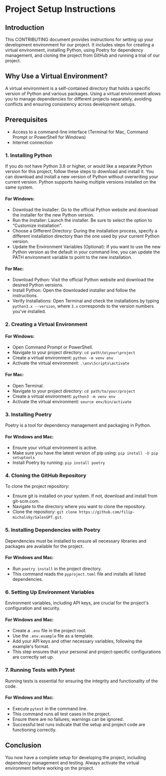 # Project Setup Instructions

## Introduction

This CONTRIBUTING document provides instructions for setting up your development environment for our project. It includes steps for creating a virtual environment, installing Python, using Poetry for dependency management, and cloning the project from GitHub and running a trial of our project.

## Why Use a Virtual Environment?

A virtual environment is a self-contained directory that holds a specific version of Python and various packages. Using a virtual environment allows you to manage dependencies for different projects separately, avoiding conflicts and ensuring consistency across development setups.

## Prerequisites

- Access to a command-line interface (Terminal for Mac, Command Prompt or PowerShell for Windows)
- Internet connection

### 1. Installing Python

If you do not have Python 3.8 or higher, or would like a separate Python version for this project, follow these steps to download and install it. You can download and install a new version of Python without overwriting your current version. Python supports having multiple versions installed on the same system.

#### For Windows:

- Download the Installer: Go to the official Python website and download the installer for the new Python version.
- Run the Installer: Launch the installer. Be sure to select the option to “Customize installation”.
- Choose a Different Directory: During the installation process, specify a different installation directory than the one used by your current Python version.
- Update the Environment Variables (Optional): If you want to use the new Python version as the default in your command line, you can update the PATH environment variable to point to the new installation.

#### For Mac:

- Download Python: Visit the official Python website and download the desired Python versions.
- Install Python: Open the downloaded installer and follow the instructions.
- Verify Installations: Open Terminal and check the installations by typing `python3.x --version`, where `3.x` corresponds to the version numbers you've installed.

### 2. Creating a Virtual Environment

#### For Windows:

- Open Command Prompt or PowerShell.
- Navigate to your project directory: `cd path\to\your\project`
- Create a virtual environment: `python -m venv env`
- Activate the virtual environment: `.\env\Scripts\activate`

#### For Mac:

- Open Terminal.
- Navigate to your project directory: `cd path/to/your/project`
- Create a virtual environment: `python3 -m venv env`
- Activate the virtual environment: `source env/bin/activate`

### 3. Installing Poetry

Poetry is a tool for dependency management and packaging in Python.

#### For Windows and Mac:

- Ensure your virtual environment is active.
- Make sure you have the latest version of pip using: `pip install -U pip setuptools`
- Install Poetry by running: `pip install poetry`

### 4. Cloning the GitHub Repository

To clone the project repository:

- Ensure git is installed on your system. If not, download and install from git-scm.com.
- Navigate to the directory where you want to clone the repository.
- Clone the repository: `git clone https://github.com/filip-michalsky/SalesGPT.git`.

### 5. Installing Dependencies with Poetry

Dependencies must be installed to ensure all necessary libraries and packages are available for the project.

#### For Windows and Mac:

- Run `poetry install` in the project directory.
- This command reads the `pyproject.toml` file and installs all listed dependencies.

### 6. Setting Up Environment Variables

Environment variables, including API keys, are crucial for the project's configuration and security.

#### For Windows and Mac:

- Create a `.env` file in the project root.
- Use the `.env.example` file as a template.
- Add your API keys and other necessary variables, following the example's format.
- This step ensures that your personal and project-specific configurations are correctly set up.

### 7. Running Tests with Pytest

Running tests is essential for ensuring the integrity and functionality of the code.

#### For Windows and Mac:

- Execute `pytest` in the command line.
- This command runs all test cases in the project.
- Ensure there are no failures; warnings can be ignored.
- Successful test runs indicate that the setup and project code are functioning correctly.

## Conclusion

You now have a complete setup for developing the project, including dependency management and testing. Always activate the virtual environment before working on the project.
